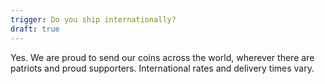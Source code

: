 ```yaml
---
trigger: Do you ship internationally?
draft: true
---
```


Yes. We are proud to send our coins across the world, wherever there are patriots and proud supporters. International rates and delivery times vary.